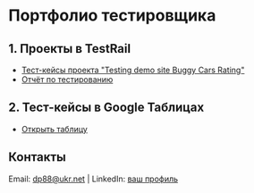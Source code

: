 # Портфолио тестировщика  

## 1. Проекты в TestRail  
- [Тест-кейсы проекта "Testing demo site Buggy Cars Rating"](https://yldatanis366.testrail.io/index.php?/projects/overview/1)  
- [Отчёт по тестированию](reports/report_2024.pdf)  

## 2. Тест-кейсы в Google Таблицах  
- [Открыть таблицу](https://docs.google.com/spreadsheets/d/1XVnx1GwXXVzBTVQzRMF_17GQxttvLNFKZInu0yrq16o/edit?usp=sharing/preview) 

## Контакты  
Email: dp88@ukr.net | LinkedIn: [ваш профиль](www.linkedin.com/in/dima-petrovets-b49a05327)  
